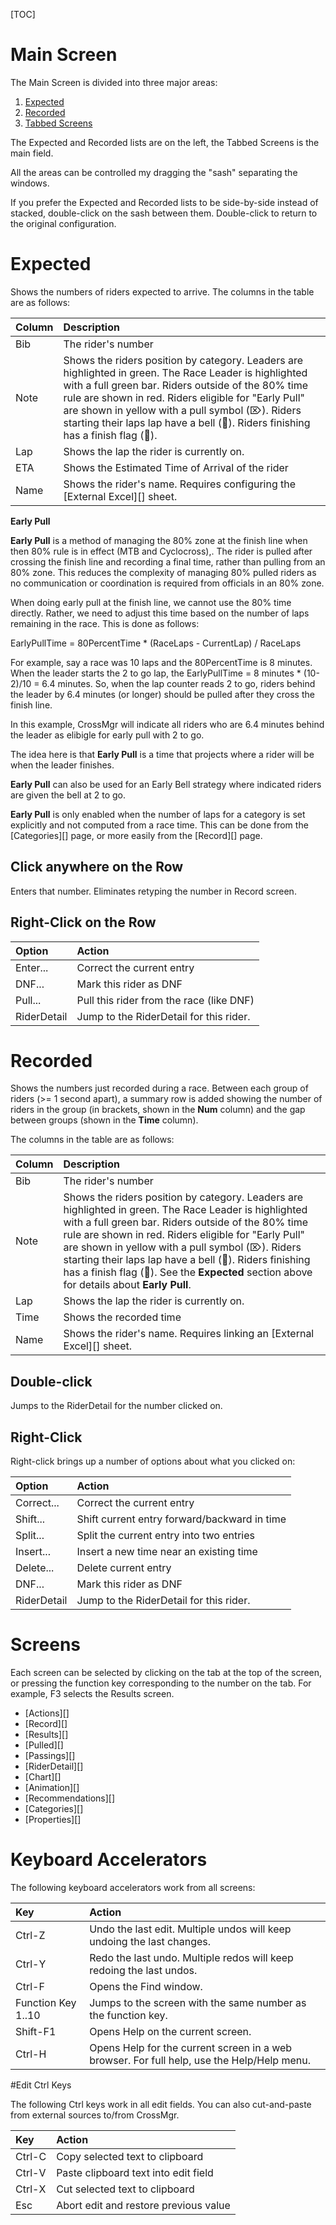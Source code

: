 [TOC]

# Main Screen
The Main Screen is divided into three major areas:

1. [Expected](#expected)
1. [Recorded](#recorded)
1. [Tabbed Screens](#screens)

The Expected and Recorded lists are on the left, the Tabbed Screens is the main field.

All the areas can be controlled my dragging the "sash" separating the windows.

If you prefer the Expected and Recorded lists to be side-by-side instead of stacked, double-click on the sash between them.  Double-click to return to the original configuration.

# Expected
Shows the numbers of riders expected to arrive.  The columns in the table are as follows:

Column|Description
:-----|:----------
Bib|The rider's number
Note|Shows the riders position by category.  Leaders are highlighted in green.  The Race Leader is highlighted with a full green bar.  Riders outside of the 80% time rule are shown in red.  Riders eligible for "Early Pull" are shown in yellow with a pull symbol (⌦).  Riders starting their laps lap have a bell (🔔).  Riders finishing has a finish flag (🏁).
Lap|Shows the lap the rider is currently on.
ETA|Shows the Estimated Time of Arrival of the rider
Name|Shows the rider's name.  Requires configuring the [External Excel][] sheet.

__Early Pull__

__Early Pull__ is a method of managing the 80% zone at the finish line when then 80% rule is in effect (MTB and Cyclocross),.
The rider is pulled after crossing the finish line and recording a final time, rather than pulling from an 80% zone.
This reduces the complexity of managing 80% pulled riders as no communication or coordination is required from officials in an 80% zone.

When doing early pull at the finish line, we cannot use the 80% time directly.  Rather, we need to adjust this time based on the number of laps remaining in the race.
This is done as follows:

EarlyPullTime = 80PercentTime * (RaceLaps - CurrentLap) / RaceLaps

For example, say a race was 10 laps and the 80PercentTime is 8 minutes.  When the leader starts the 2 to go lap, the EarlyPullTime = 8 minutes * (10-2)/10 = 6.4 minutes.
So, when the lap counter reads 2 to go, riders behind the leader by 6.4 minutes (or longer) should be pulled after they cross the finish line.

In this example, CrossMgr will indicate all riders who are 6.4 minutes behind the leader as elibigle for early pull with 2 to go.

The idea here is that __Early Pull__ is a time that projects where a rider will be when the leader finishes.

__Early Pull__ can also be used for an Early Bell strategy where indicated riders are given the bell at 2 to go.

__Early Pull__ is only enabled when the number of laps for a category is set explicitly and not computed from a race time.
This can be done from the [Categories][] page, or more easily from the [Record][] page.

## Click anywhere on the Row
Enters that number.  Eliminates retyping the number in Record screen.

## Right-Click on the Row

Option|Action
:-----|:-----
Enter...|Correct the current entry
DNF...|Mark this rider as DNF
Pull...|Pull this rider from the race (like DNF)
RiderDetail|Jump to the RiderDetail for this rider.

# Recorded
Shows the numbers just recorded during a race.  Between each group of riders (>= 1 second apart), a summary row is added showing the number of riders in the group (in brackets, shown in the __Num__ column) and the gap between groups (shown in the __Time__ column).

The columns in the table are as follows:

Column|Description
:-----|:----------
Bib|The rider's number
Note|Shows the riders position by category.  Leaders are highlighted in green.  The Race Leader is highlighted with a full green bar.  Riders outside of the 80% time rule are shown in red.  Riders eligible for "Early Pull" are shown in yellow with a pull symbol (⌦).  Riders starting their laps lap have a bell (🔔).  Riders finishing has a finish flag (🏁).  See the __Expected__ section above for details about __Early Pull__.
Lap|Shows the lap the rider is currently on.
Time|Shows the recorded time
Name|Shows the rider's name.  Requires linking an [External Excel][] sheet.

## Double-click
Jumps to the RiderDetail for the number clicked on.

## Right-Click
Right-click brings up a number of options about what you clicked on:

Option|Action
:-----|:-----
Correct...|Correct the current entry
Shift...|Shift current entry forward/backward in time
Split...|Split the current entry into two entries
Insert...|Insert a new time near an existing time
Delete...|Delete current entry
DNF...|Mark this rider as DNF
RiderDetail|Jump to the RiderDetail for this rider.

# Screens

Each screen can be selected by clicking on the tab at the top of the screen, or pressing the function key corresponding to the number on the tab.
For example, F3 selects the Results screen.

* [Actions][]
* [Record][]
* [Results][]
* [Pulled][]
* [Passings][]
* [RiderDetail][]
* [Chart][]
* [Animation][]
* [Recommendations][]
* [Categories][]
* [Properties][]

# Keyboard Accelerators

The following keyboard accelerators work from all screens:

Key|Action
:--|:-----
Ctrl-Z|Undo the last edit.  Multiple undos will keep undoing the last changes.
Ctrl-Y|Redo the last undo.  Multiple redos will keep redoing the last undos.
Ctrl-F|Opens the Find window.
Function Key 1..10|Jumps to the screen with the same number as the function key.
Shift-F1|Opens Help on the current screen.
Ctrl-H|Opens Help for the current screen in a web browser.  For full help, use the Help/Help menu.

#Edit Ctrl Keys

The following Ctrl keys work in all edit fields.  You can also cut-and-paste from external sources to/from CrossMgr.

Key|Action
:--|:-----
Ctrl-C|Copy selected text to clipboard
Ctrl-V|Paste clipboard text into edit field
Ctrl-X|Cut selected text to clipboard
Esc|Abort edit and restore previous value
